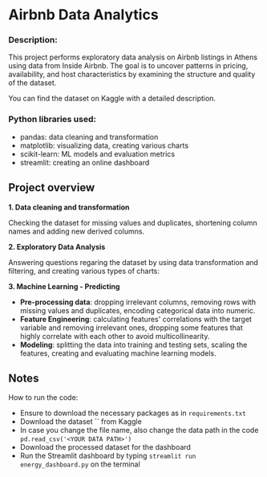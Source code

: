 # Airbnb Data Analytics
### **Description:**

This project performs exploratory data analysis on Airbnb listings in Athens using data from Inside Airbnb. The goal is to uncover patterns in pricing, availability, and host characteristics by examining the structure and quality of the dataset.

You can find the dataset on Kaggle with a detailed description.

### **Python libraries used:** 

- pandas: data cleaning and transformation
- matplotlib: visualizing data, creating various charts
- scikit-learn: ML models and evaluation metrics
- streamlit: creating an online dashboard


## **Project overview**

**1. Data cleaning and transformation**

Checking the dataset for missing values and duplicates, shortening column names and adding new derived columns.

**2. Exploratory Data Analysis**

Answering questions regaring the dataset by using data transformation and filtering, and creating various types of charts: 








**3. Machine Learning - Predicting** 

- **Pre-processing data**: dropping irrelevant columns, removing rows with missing values and duplicates, encoding categorical data into numeric.
- **Feature Engineering**: calculating features' correlations with the target variable and removing irrelevant ones, dropping some features that highly correlate with each other to avoid multicollinearity.
- **Modeling**: splitting the data into training and testing sets, scaling the features, creating and evaluating machine learning models.


## **Notes**

How to run the code:

- Ensure to download the necessary packages as in `requirements.txt`
- Download the dataset `` from Kaggle
- In case you change the file name, also change the data path in the code `pd.read_csv('<YOUR DATA PATH>')`
- Download the processed dataset for the dashboard
- Run the Streamlit dashboard by typing `streamlit run energy_dashboard.py` on the terminal
